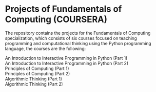 # Projects of Fundamentals of Computing (COURSERA)

The repository contains the projects for the Fundamentals of Computing specialization, which consists of six courses focused on teaching programming and computational thinking using the Python programming language, the courses are the following: 

An Introduction to Interactive Programming in Python (Part 1) <br>
An Introduction to Interactive Programming in Python (Part 2) <br>
Principles of Computing (Part 1) <br>
Principles of Computing (Part 2) <br>
Algorithmic Thinking (Part 1) <br>
Algorithmic Thinking (Part 2) <br>
